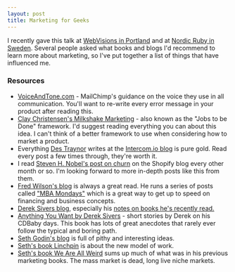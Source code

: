 ```yaml
---
layout: post
title: Marketing for Geeks
---
```


<script async='async' src='http://speakerdeck.com/assets/embed.js' class='speakerdeck-embed' data-id='4fdd9a710d13f903d800e147'> </script>

I recently gave this talk at [WebVisions in Portland](http://www.webvisionsevent.com/portland/) and at [Nordic Ruby in Sweden](http://nordicruby.org/). Several people asked what books and blogs I'd recommend to learn more about marketing, so I've put together a list of things that have influenced me.

### Resources

* [VoiceAndTone.com](http://voiceandtone.com/) - MailChimp's guidance on the voice they use in all communication. You'll want to re-write every error message in your product after reading this.
* [Clay Christensen's Milkshake Marketing](http://hbswk.hbs.edu/item/6496.html) - also known as the "Jobs to be Done" framework. I'd suggest reading everything you can about this idea. I can't think of a better framework to use when considering how to market a product.
* Everything [Des Traynor](http://twitter.com/destraynor) writes at the [Intercom.io blog](http://blog.intercom.io/) is pure gold. Read every post a few times through, they're worth it.
* I read [Steven H. Nobel's post on churn](http://www.shopify.com/technology/4018382-defining-churn-rate-no-really-this-actually-requires-an-entire-blog-post) on the Shopify blog every other month or so. I'm looking forward to more in-depth posts like this from them.
* [Fred Wilson's blog](http://www.avc.com/) is always a great read. He runs a series of posts called ["MBA Mondays"](http://www.avc.com/a_vc/mba-mondays/) which is a great way to get up to speed on financing and business concepts.
* [Derek Sivers blog](http://sivers.org/), especially his [notes on books he's recently read.](http://sivers.org/book)
* [Anything You Want by Derek Sivers](http://www.amazon.com/dp/B00506NRBS) - short stories by Derek on his CDBaby days. This book has lots of great anecdotes that rarely ever follow the typical and boring path.
* [Seth Godin's blog](http://sethgodin.typepad.com/) is full of pithy and interesting ideas.
* [Seth's book Linchpin](http://www.amazon.com/exec/obidos/ASIN/1591843162/) is about the new model of work.
* [Seth's book We Are All Weird](http://www.amazon.com/exec/obidos/ASIN/1936719223) sums up much of what was in his previous marketing books. The mass market is dead, long live niche markets.
